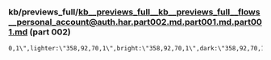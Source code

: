 ### kb/previews_full/kb__previews_full__kb__previews_full__flows__personal_account@auth.har.part002.md.part001.md.part001.md (part 002)

```md
0,1\",lighter:\"358,92,70,1\",bright:\"358,92,70,1\",dark:\"358,92,70,1\"}},\"stroke-accent\":{lightMode:{light:\
```

```
